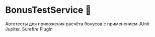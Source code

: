 # BonusTestService 💸
Автотесты для приложения расчёта бонусов
с применением JUnit Jupiter, Surefire Plugin
